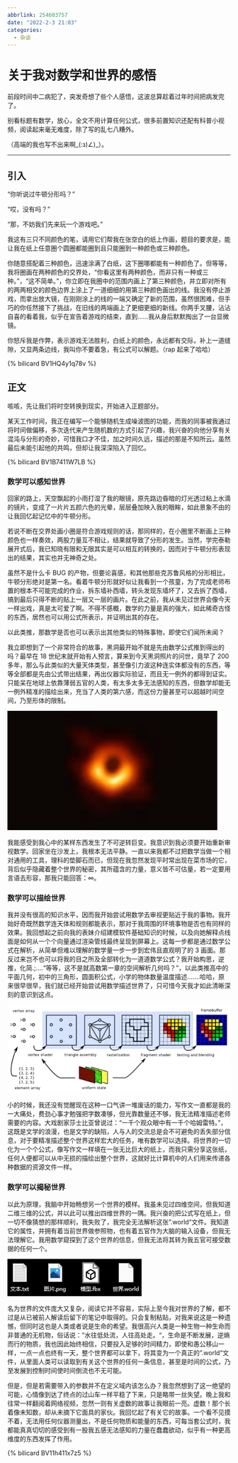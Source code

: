 ```yaml
---
abbrlink: 254603757
date: "2022-2-3 21:03"
categories:
  - 杂谈
---
```


# 关于我对数学和世界的感悟

前段时间中二病犯了，突发奇想了些个人感悟，这波总算趁着过年时间把病发完了。

别看标题有数学，放心，全文不用计算任何公式，很多前置知识还配有科普小视频，阅读起来毫无难度，除了写的乱七八糟外。

（高端的我也写不出来啊\_(:з)∠)\_）。

---

## 引入

“你听说过牛顿分形吗？”

“哎，没有吗？”

“那，不妨我们先来玩一个游戏吧。”

我这有三只不同颜色的笔，请用它们帮我在张空白的纸上作画，题目的要求是，能让我在纸上任意圈个圆圈都能圈到且只能圈到一种颜色或三种颜色。

你随意搭配着三种颜色，迅速涂满了白纸，这下圈哪都能有一种颜色了。但等等，我将圈画在两种颜色的交界处，“你看这里有两种颜色，而非只有一种或三种。”，“这不简单。”，你立即在我圈中的范围内画上了第三种颜色，并立即对所有的两两相交的颜色边界上涂上了一道细细的用第三种颜色画出的线。我没有停止游戏，而拿出放大镜，在刚刚涂上的线的一端又确定了新的范围，虽然很困难，但手巧的你任然接下了挑战，在旧线的两端画上了更细更细的新线。你两手叉腰，沾沾自喜的看着我，似乎在宣告着游戏的结束，直到......我从身后默默掏出了一台显微镜。

你怒斥我是作弊，表示游戏无法胜利，白纸上的颜色，永远都有交际，补上一道缝隙，又显两条边线，我叫你不要着急，有公式可以解题。（rap 起来了哈哈）

{% bilicard BV1HQ4y1q78v %}

## 正文

咳咳，先让我们将时空转换到现实，开始进入正题部分。

某天工作时间，我正在编写一个能够随机生成噪波图的功能，而我的同事被我通过将时间做偏移，多次迭代来产生随机数的方式引起了兴趣，我兴奋的向他分享有关混沌与分形的奇妙，可惜我口才不佳，加之时间久远，描述的那是不知所云。虽然最后未能引起他的共鸣，但却让我深深陷入了回忆。

{% bilicard BV1B7411W7LB %}

### 数学可以感知世界

回家的路上，天空飘起的小雨打湿了我的眼镜，原先路边昏暗的灯光透过粘上水滴的镜片，变成了一片片五颜六色的光晕，层层叠加映入我的眼眸，如此景象不由的让我回忆起记忆中的牛顿分形。

若说不断在交界处画小圈是符合游戏规则的话，那同样的，在小圈里不断画上三种颜色也一样奏效，两股力量互不相让，结果就导致了分形的发生。当然，学完泰勒展开式后，我已知晓有限和无限其实是可以相互的转换的，因而对于牛顿分形表现出的结果，其实也并无神奇之处。

虽然不是什么卡 BUG 的产物，但要论喜感，和其他那些克苏鲁风格的分形相比，牛顿分形绝对是第一名。看着牛顿分形就好似让我看到一个孩童，为了完成老师布置的根本不可能完成的作业，拆东墙补西墙，转头发现东墙坏了，又去拆了西墙，搞到最后只得不断的贴上一层又一层的画片。在此之前，我从未见过世界会像今天一样出戏，真是太可爱了啊。不得不感概，数学的力量是真的强大，如此稀奇古怪的东西，居然也可以用公式所表示，并证明出其的存在。

以此类推，那数学是否也可以表示出其他类似的特殊事物，即使它们闻所未闻？

我立即想到了一个非常符合的故事，黑洞最开始不就是先由数学公式推到得出的吗？最早在 18 世纪末就开始有人预言，算来到今天黑洞照片的问世，竟早了 200 多年，那么与此类似的大量天体类型，甚至像引力波这种连实体都没有的东西，等等全部都是先由公式带出结果，再出仪器实际验证，而且无一例外的都得到证实。只能呆在地球上依靠薄弱五官的人类，有太多太多无法感知的东西，但数学却能无一例外精准的描绘出来，充当了人类的第六感，而这份力量甚至可以超越时间空间，乃至形体的限制。

![人类第一张真实黑洞照片](../../assets/images/977e78d176435ca3256439f23a4f8ad3ab240e09.jpg)

我能感受到我心中的某样东西发生了不可逆转巨变。我意识到我必须要开始重新审视数学。回家坐在沙发上，我根本无法平静。一直以来我都不过把数学当做一个相对通用的工具，理科的垫脚石而已，但现在我忽然发现平时常出现在菜市场的它，背后似乎隐藏着整个世界的秘密，其所蕴含的力量，意义皆不可估量，若一定要用言语去形容，那我只能回答：∞。

### 数学可以描绘世界

我并没有很高的知识水平，因而我开始尝试用数学去审视更贴近于我的事物。我开始好奇既然数学连天体和规则都能表示，那对于我周围的环境事物是否也有同样的效果。我回想起之前向我的表妹介绍建模软件基础知识的时候，以及向她解释点线面是如何从一个个向量通过渲染管线最终呈现到屏幕上。这每一步都是通过数学公式在解析，从简单但难以理解的数学量一步一步到宏伟且直观明了的 3 画面。那反过来岂不也可以将我的目之所及全部转化为一道道数学公式？我开始构思，逆推，化简.;....“等等，这不是就高数第一章的空间解析几何吗？”，以此类推高中的平面几何，初中的三角形，圆面积公式，小学的物体数量温度描述.......哈哈，原来很早很早，我们就已经开始尝试用数学描述世界了，只可惜今天我才如此清晰深刻的意识到这点。

![从数字到图像](../../assets/images/image.png)

小的时候，我还没有觉醒现在这种一口气讲一堆废话的能力，写作文一直都是我的一大痛处，费劲心事才勉强把字数凑够，但光靠数量还不够，我无法精准描述老师需要的内容。大戏剧家莎士比亚曾说过：“一千个观众眼中有一千个哈姆雷特。”，这既是文学的浪漫，也是文学的缺陷，人与人的交流总是会不可避免的丢失部分信息，对于要精准描述整个世界这样宏大的任务，唯有数学可以选择。将世界的一切化为一个个公式，像写作文一样填在一张无比巨大的纸上，而我只需分享这张纸，任何人便都可以从中无损的描绘出整个世界，这就好比计算机中的人们用来传递各种数据的资源文件一样。

### 数学可以揭秘世界

以此为原理，我脑中开始畅想另一个世界的模样。我虽未见过四维空间，但我知道二维三维的公式，并以此可以推出四维世界的一隅。我兴奋的把公式写在纸上，但一切不像猜想的那样顺利，我失败了，我完全无法解析这张”.world“文件。我知道它的属性，并拥有着当前世界做参照物，也有着五官作为大脑的输入设备，但我无法理解它。我用数学窥探到了这个世界的信息，但我无法将其转为我五官可接受数据的任何一个。

![无法打开的.world文件](../../assets/images/0412b3820ac30052e638440e8c2b716cb2547942.jpg)

名为世界的文件庞大又复杂，阅读它并不容易，实际上至今我对世界的了解，都不过是从已被前人解读后留下的笔记中取得的。只会复制粘贴，对我来说这是一种遗憾，但同时这也是人类或者说是生命的希望。我很高兴人类是一种生物一种生命而非普通的无机物，俗话说：”水往低处流，人往高处走。“，生命是不断发展，逆熵而行的物质，我也因此始终相信，只要投入足够的时间精力，即使和愚公移山一样，一点一点也终有一天，整个世界都可以拿下，将其变为一个真正的”.world“文件，从里面人类可以读取到有关这个世界的任何一条信息，甚至是时间的公式，乃至发展到控制时间使时间倒流也不无可能。

但是，但是若需要带入的参数并不在定义域内该怎么办？我忽然想到了这一绝望的可能，心情像到达了终点的过山车一样平稳了下来，只是略带一丝失望。晚上我和往常一样翻阅着网络视频，忽然一则有关虚数的故事让我眼前一亮。虚数！那个长着像未知数，却从未摘下它面具的家伙。我回忆起了有关它的故事。一个看不见摸不着，无法用任何仪器测量出，不是任何物质和能量的东西，可每当套公式时，我都能真真切切的感受到有一股我五感无法感知的力量在蠢蠢欲动，似乎有一种更高维度的东西发挥了作用。

{% bilicard BV11h411x7z5 %}